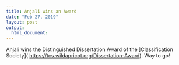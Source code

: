 ```yaml
---
title: Anjali wins an Award
date: "Feb 27, 2019"
layout: post
output:
  html_document:
---
```


Anjali wins the Distinguished Dissertation Award of the ]Classification Society](
https://tcs.wildapricot.org/Dissertation-Award). Way to go!
